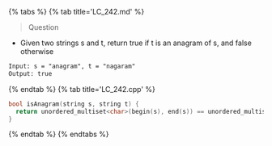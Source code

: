 {% tabs %}
{% tab title='LC_242.md' %}

> Question

* Given two strings s and t, return true if t is an anagram of s, and false otherwise

```txt
Input: s = "anagram", t = "nagaram"
Output: true
```

{% endtab %}
{% tab title='LC_242.cpp' %}

```cpp
bool isAnagram(string s, string t) {
  return unordered_multiset<char>(begin(s), end(s)) == unordered_multiset<char>(begin(t), end(t));
}
```

{% endtab %}
{% endtabs %}

